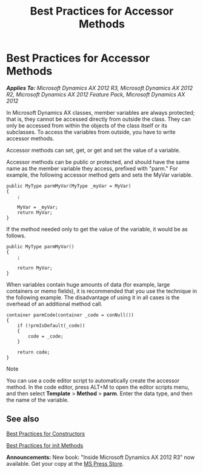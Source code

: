 ﻿---
title: Best Practices for Accessor Methods
TOCTitle: Accessor Methods
ms:assetid: 45370ba7-3b81-459c-bb94-2f870acff719
ms:mtpsurl: https://msdn.microsoft.com/en-us/library/Aa627844(v=AX.60)
ms:contentKeyID: 35242970
ms.date: 05/18/2015
mtps_version: v=AX.60
---

# Best Practices for Accessor Methods 


_**Applies To:** Microsoft Dynamics AX 2012 R3, Microsoft Dynamics AX 2012 R2, Microsoft Dynamics AX 2012 Feature Pack, Microsoft Dynamics AX 2012_

In Microsoft Dynamics AX classes, member variables are always protected; that is, they cannot be accessed directly from outside the class. They can only be accessed from within the objects of the class itself or its subclasses. To access the variables from outside, you have to write accessor methods.

Accessor methods can set, get, or get and set the value of a variable.

Accessor methods can be public or protected, and should have the same name as the member variable they access, prefixed with "parm." For example, the following accessor method gets and sets the MyVar variable.

```X++
public MyType parmMyVar(MyType _myVar = MyVar)
{
    ;

    MyVar = _myVar;
    return MyVar;
}
```

If the method needed only to get the value of the variable, it would be as follows.

```X++
public MyType parmMyVar()
{
    ;

    return MyVar;
}
```

When variables contain huge amounts of data (for example, large containers or memo fields), it is recommended that you use the technique in the following example. The disadvantage of using it in all cases is the overhead of an additional method call.

```X++
container parmCode(container _code = conNull())
{
    if (!prmIsDefault(_code))
    {
        code = _code;
    }

    return code;
}
```

> [!NOTE]
> <P>You can use a code editor script to automatically create the accessor method. In the code editor, press ALT+M to open the editor scripts menu, and then select <STRONG>Template</STRONG> &gt; <STRONG>Method</STRONG> &gt; <STRONG>parm</STRONG>. Enter the data type, and then the name of the variable.</P>



## See also

[Best Practices for Constructors](best-practices-for-constructors.md)

[Best Practices for init Methods](best-practices-for-init-methods.md)

  
**Announcements:** New book: "Inside Microsoft Dynamics AX 2012 R3" now available. Get your copy at the [MS Press Store](https://www.microsoftpressstore.com/store/inside-microsoft-dynamics-ax-2012-r3-9780735685109).

